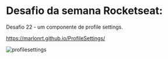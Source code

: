 # Desafio da semana Rocketseat: 
Desafio 22 - um componente de profile settings.

https://marlonrt.github.io/ProfileSettings/

![profilesettings](https://github.com/marlonrt/ProfileSettings/assets/119014294/d25aa0f0-ed01-4b07-bf1c-a4e29be1edaf)

